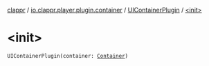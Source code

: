 [clappr](../../index.md) / [io.clappr.player.plugin.container](../index.md) / [UIContainerPlugin](index.md) / [&lt;init&gt;](.)

# &lt;init&gt;

`UIContainerPlugin(container: `[`Container`](../../io.clappr.player.components/-container/index.md)`)`